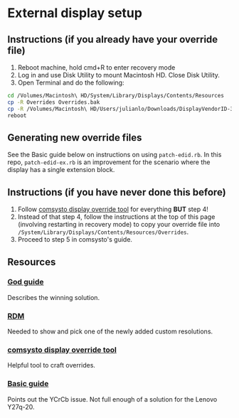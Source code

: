 # External display setup

## Instructions (if you already have your override file)

1. Reboot machine, hold cmd+R to enter recovery mode
2. Log in and use Disk Utility to mount Macintosh HD. Close Disk Utility.
3. Open Terminal and do the following:
```bash
cd /Volumes/Macintosh\ HD/System/Library/Displays/Contents/Resources
cp -R Overrides Overrides.bak
cp -R /Volumes/Macintosh\ HD/Users/julianlo/Downloads/DisplayVendorID-30ae Overrides/
reboot
```

## Generating new override files

See the Basic guide below on instructions on using `patch-edid.rb`. In this repo, `patch-edid-ex.rb` is an improvement for the scenario where the display has a single extension block.

## Instructions (if you have never done this before)

1. Follow [comsysto display override tool](https://comsysto.github.io/Display-Override-PropertyList-File-Parser-and-Generator-with-HiDPI-Support-For-Scaled-Resolutions/) for everything **BUT** step 4!
2. Instead of that step 4, follow the instructions at the top of this page (involving restarting in recovery mode) to copy your override file into `/System/Library/Displays/Contents/Resources/Overrides`.
3. Proceed to step 5 in comsysto's guide.

## Resources

### [God guide](https://forums.macrumors.com/threads/guide-fixing-external-monitor-scaling-and-fuzziness-issues-with-mbp-and-osx.2179968/)

Describes the winning solution.

### [RDM](https://github.com/avibrazil/RDM)

Needed to show and pick one of the newly added custom resolutions.

### [comsysto display override tool](https://comsysto.github.io/Display-Override-PropertyList-File-Parser-and-Generator-with-HiDPI-Support-For-Scaled-Resolutions/)

Helpful tool to craft overrides.

### [Basic guide](https://spin.atomicobject.com/2018/08/24/macbook-pro-external-monitor-display-problem/)

Points out the YCrCb issue. Not full enough of a solution for the Lenovo Y27q-20.


